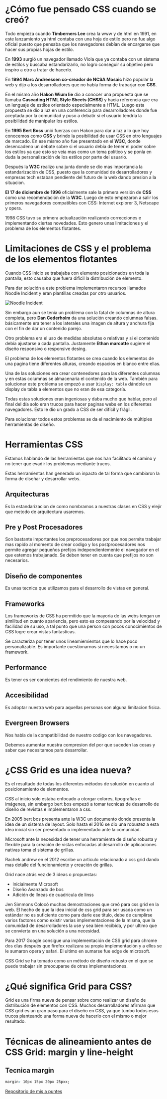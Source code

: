 # **¿Cómo fue pensado CSS cuando se creó?**
Todo empieza cuando **Timberners Lee** crea la www y de html en 1991, en este lanzamiento ya html contaba con una hoja de estilo pero no fue algo oficial puesto que pensaba que los navegadores debían de encargarse que hacer sus propias hojas de estilo.

En **1993** surgió un navegador llamado Viola que ya contaba con un sistema de estilos y buscaba estandarizarlo, no logro conseguir su objetivo pero inspiro a otro a tratar de hacerlo.

En **1994 Marc Andreessen co-creador de NCSA Mosaic** hizo popular la web y dijo a los desarrolladores que no había forma de trabarjar con **CSS**.

En el mismo año **Hakon Wium lie** dio a conocer una propuesta que se llamaba **Cascading HTML Style Sheets (CHSS)** y hacia referencia que era un lenguaje de estilos orientado especialmente a HTML. Luego esta propuesta se dio a luz en una conferencia para desarrolladores donde fue aceptada por la comunidad y puso a debatir si el usuario tendría la posibilidad de manipular los estilos.

En **1995 Bert Boss** unió fuerzas con Hakon para dar a luz a lo que hoy conocemos como **CSS** y brindo la posibilidad de usar CSS en otro lenguajes de marcado. En ese mismo año fue presentado en el **W3C**, donde desencadeno un debate sobre si el usuario debía de tener el poder sobre los estilos ya que esto se veía mas como un tema político y se ponía en duda la personalización de los estilos por parte del usuario.

Después la **W3C** realizo una junta donde se dio mas importancia la estandarización de CSS, puesto que la comunidad de desarrolladores y empresas tech estaban pendiente del futuro de la web dando presion a la situacion.

**El 17 de diciembre de 1996** oficialmente sale la primera versión de **CSS** como una recomendación de la **W3C**. Luego de esto empezaron a salir los primeros navegadores compatibles con CSS: Internet explorer 3, Netscape y opera.

1998 CSS tuvo su primera actualización realizando correcciones e implementando ciertas novedades. Esto genero unas limitaciones y el problema de los elementos flotantes.

# **Limitaciones de CSS y el problema de los elementos flotantes**
Cuando CSS inicio se trabajaba con elemento posicionados en toda la pantalla, esto causaba que fuera difícil la distribución de elemento. 

Para dar solución a este problema implementaron recursos llamados Noodle Incident y eran plantillas creadas por otro usuarios.

![Noodle Incident](./Noodle-Incident)

Sin embargo aun se tenia un problema con la fatal de columnas de altura completa, pero **Dan Cederholm** da una solución creando columnas falsas. básicamente era tener a los laterales una imagen de altura y anchura fija con el fin de dar un contenido parejo.

Otro problema era el uso de medidas absolutas o relativas y si el contenido debía ajustarse a cada pantalla. Justamente **Ethan marcotte** sugiere el diseño responsivo o responsive desing.

El problema de los elementos flotantes se crea cuando los elementos de una pagina tiene diferentes alturas, creando espacios en blanco entre ellas.

Una de las soluciones era crear contenedores para las diferentes columnas y en estas columnas se almacenaría el contenido de la web. También para solucionar este problema se empezó a usar `Display: table` dándole un display de tabla a elementos que no eran de esa categoría.

Todas estas soluciones eran ingeniosas y daba mucho que hablar, pero al final del día solo eran trucos para hacer paginas webs en los diferentes navegadores. Esto le dio un grado a CSS de ser difícil y frágil.

Para solucionar todos estos problemas se da el nacimiento de múltiples herramientas de diseño.

# **Herramientas CSS**
Estamos hablando de las herramientas que nos han facilitado el camino y no tener que evadir los problemas mediante trucos.

Estas herramientas han generado un inpacto de tal forma que cambiaron la forma de diseñar y desarrollar webs.

## **Arquitecturas**
Es la estandarizacion de como nombramos a nuestras clases en CSS y elejir que metodo de arquitectura usaremos.

## **Pre y Post Procesadores**
Son bastante importantes los preprocesadores por que nos permite trabajar mas rapido al momento de crear codigo y los postprocesadores nos permite agregar pequeños prefijos independientemente el navegador en el que estemos trabajanado. Se deben tener en cuenta que prefijos no son necesarios.

## **Diseño de componentes**
Es unas tecnica que utilizamos para el desarrollo de vistas en general.

## **Frameworks**
Los frameworks de CSS ha permitido que la mayoria de las webs tengan un similitud en cuanto apariencia, pero esto es compesando por la velocidad y facilidad de su uso, a tal punto que una person con pocos conocimientos de CSS logre crear vistas fantasticas. 

Se caracteriza por tener unos lineamiemientos que lo hace poco personalizable. Es importante cuestionarnos si necesitamos o no un framework.

## **Performance**
Es tener es ser concientes del rendimiento de nuestra web.

## **Accesibilidad**
Es adoptar nuestra web para aquellas personas son alguna limitacion fisica.

## **Evergreen Browsers**
Nos habla de la compatibilidad de nuestro codigo con los navegadores.

Debemos aumentar nuestra compresion del por que suceden las cosas y saber que necesitamos para desarrollar.

# **¿CSS Grid es una idea nueva?**
Es el resultado de todas los diferentes métodos de solución en cuanto al posicionamiento de elementos.

CSS al inicio solo estaba enfocado a otorgar colores, tipografías e imágenes, sin embargo bert bos empezó a tomar tecnicas de desarrollo de diseño de revistas e implementaron a css.

En 2005 bert bos presenta ante la W3C un documento donde presenta la idea de un sistema de layout. Solo hasta el 2016 se dio una robustez a esta idea inicial sin ser presentado o implementado ante la comunidad.

Microsoft ante la necesidad de tener una herramienta de diseño robusta y flexible para la creación de vistas enfocadas al desarrollo de aplicaciones nativas toma el sistema de grillas.

Rachek andrew en el 2012 escribe un articulo relacionado a css grid dando mas detalle del funcionamiento y creación de grillas.

Grid nace atrás vez de 3 ideas o propuestas:

- Inicialmente Microsoft
- Diseño Avanzado de bos
- Adición de líneas de cuadrícula de linss

Jen Simmons Colocó muchas demostraciones que creó para css grid en la web. El hecho de que la idea inicial de css grid para ser usada como un estándar no es suficiente como para darle ese titulo, debe de cumplirse varios factores como existir varias implementaciones de la misma, que la comunidad de desarrolladores la use y sea bien recibida, y por ultimo que se convierta en una solución a una necesidad.

Para 2017 Google consigue una implementación de CSS grid para chrome dos días después que firefox realizara su propia implementación y a ellos se le sumaron opera y safari. El ultimo en sumarse fue edge de microsoft.

CSS Grid se ha tomado como un método de diseño robusto en el que se puede trabajar sin preocuparse de otras implementaciones.

# **¿Qué significa Grid para CSS?**
Grid es una firma nueva de pensar sobre como realizar un diseño de distribución de elementos con CSS. Muchos desarrolladores afirman que CSS grid es un gran paso para el diseño en CSS, ya que tumbo todos esos trucos planteando una forma nueva de hacerlo con el mismo o mejor resultado. 

# **Técnicas de alineamiento antes de CSS Grid: margin y line-height**
## **Tecnica margin**
```css
margin: 10px 15px 20px 25pxx;
```

[Repositorio de mis a puntes](https://github.com/Mooenz/mis-apuntes/tree/main/Curso-de-CSS-Grid-Layout)